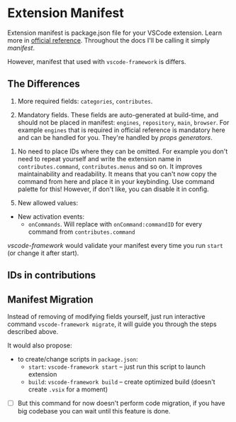 # Extension Manifest

Extension manifest is package.json file for your VSCode extension. Learn more in [official reference](https://code.visualstudio.com/api/references/extension-manifest). Throughout the docs I'll be calling it simply *manifest*.

However, manifest that used with `vscode-framework` is differs.

## The Differences

1. More required fields: `categories`, `contributes`.

2. Mandatory fields. These fields are auto-generated at build-time, and should not be placed in manifest: `engines`, `repository`, `main`, `browser`. For example `engines` that is required in official reference is mandatory here and can be handled for you. They're handled by *props generators*.
<!-- TODO sync with schema and propsGenerators -->

1. No need to place IDs where they can be omitted. For example you don't need to repeat yourself and write the extension name in `contributes.command`, `contributes.menus` and so on. It improves maintainability and readability. It means that you can't now copy the command from here and place it in your keybinding. Use command palette for this! However, if don't like, you can disable it in config.
<!-- TODO config link -->

5. New allowed values:
- New activation events:
  - `onCommands`. Will replace with `onCommand:commandID` for every command from `contributes.command`

*vscode-framework* would validate your manifest every time you run `start` (or change it after start).
<!-- TODO screenshot -->

## IDs in contributions


## Manifest Migration

Instead of removing of modifying fields yourself, just run interactive command `vscode-framework migrate`, it will guide you through the steps described above.

It would also propose:

- to create/change scripts in `package.json`:
  - `start`: `vscode-framework start` – just run this script to launch extension
  - `build`: `vscode-framework build` – create optimized build (doesn't create `.vsix` for a moment)

- [ ] But this command for now doesn't perform code migration, if you have big codebase you can wait until this feature is done.
